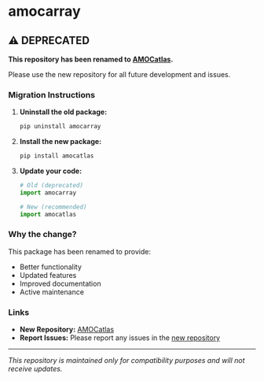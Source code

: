 # amocarray

## ⚠️ DEPRECATED

**This repository has been renamed to [AMOCatlas](https://github.com/eleanorfrajka/AMOCatlas).**

Please use the new repository for all future development and issues.

### Migration Instructions

1. **Uninstall the old package:**
   ```bash
   pip uninstall amocarray
   ```

2. **Install the new package:**
   ```bash
   pip install amocatlas
   ```

3. **Update your code:**
   ```python
   # Old (deprecated)
   import amocarray
   
   # New (recommended)
   import amocatlas
   ```

### Why the change?

This package has been renamed to provide:
- Better functionality
- Updated features
- Improved documentation
- Active maintenance

### Links

- **New Repository:** [AMOCatlas](https://github.com/eleanorfrajka/AMOCatlas)
- **Report Issues:** Please report any issues in the [new repository](https://github.com/eleanorfrajka/AMOCatlas/issues)

---

*This repository is maintained only for compatibility purposes and will not receive updates.*
